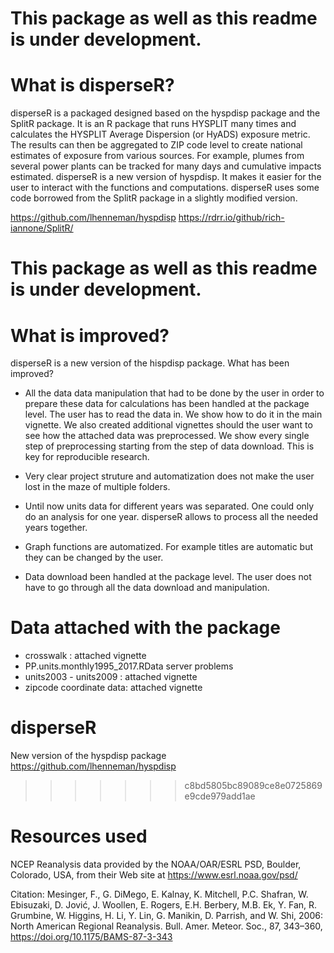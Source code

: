 
# This package as well as this readme is under development. 

# What is disperseR?


disperseR is a packaged designed based on the hyspdisp package and the SplitR package. It is an R package that runs HYSPLIT many times and calculates the HYSPLIT Average Dispersion (or HyADS) exposure metric. The results can then be aggregated to ZIP code level to create national estimates of exposure from various sources. For example, plumes from several power plants can be tracked for many days and cumulative impacts estimated. disperseR is a new version of hyspdisp. It makes it easier for the user to interact with the functions and computations. disperseR uses some code borrowed from the SplitR package in a slightly modified version.


https://github.com/lhenneman/hyspdisp https://rdrr.io/github/rich-iannone/SplitR/

# This package as well as this readme is under development. 

# What is improved? 

disperseR is a new version of the hispdisp package. What has been improved?

- All the data data manipulation that had to be done by the user in order to prepare these data for calculations has been handled at the package level. The user has to read the data in. We show how to do it in the main vignette. We also created additional vignettes should the user want to see how the attached data was preprocessed. We show every single step of preprocessing starting from the step of data download. This is key for reproducible research. 

- Very clear project struture and automatization does not make the user lost in the maze of multiple folders. 

- Until now units data for different years was separated. One could only do an analysis for one year. disperseR allows to process all the needed years together. 

- Graph functions are automatized. For example titles are automatic but they can be changed by the user. 

- Data download been handled at the package level. The user does not have to go through all the data download and manipulation. 

# Data attached with the package 
- crosswalk : attached vignette 
- PP.units.monthly1995_2017.RData server problems
- units2003 - units2009 : attached vignette 
- zipcode coordinate data: attached vignette 

# disperseR
New version of the hyspdisp package
https://github.com/lhenneman/hyspdisp
>>>>>>> c8bd5805bc89089ce8e0725869e9cde979add1ae


# Resources used
NCEP Reanalysis data provided by the NOAA/OAR/ESRL PSD, Boulder, Colorado, USA, from their Web site at https://www.esrl.noaa.gov/psd/

Citation: Mesinger, F., G. DiMego, E. Kalnay, K. Mitchell, P.C. Shafran, W. Ebisuzaki, D. Jović, J. Woollen, E. Rogers, E.H. Berbery, M.B. Ek, Y. Fan, R. Grumbine, W. Higgins, H. Li, Y. Lin, G. Manikin, D. Parrish, and W. Shi, 2006: North American Regional Reanalysis. Bull. Amer. Meteor. Soc., 87, 343–360, https://doi.org/10.1175/BAMS-87-3-343
